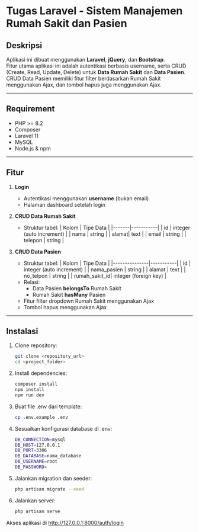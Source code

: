# Tugas Laravel - Sistem Manajemen Rumah Sakit dan Pasien

## Deskripsi
Aplikasi ini dibuat menggunakan **Laravel**, **jQuery**, dan **Bootstrap**.  
Fitur utama aplikasi ini adalah autentikasi berbasis username, serta CRUD (Create, Read, Update, Delete) untuk **Data Rumah Sakit** dan **Data Pasien**. CRUD Data Pasien memiliki fitur filter berdasarkan Rumah Sakit menggunakan Ajax, dan tombol hapus juga menggunakan Ajax.

---

## Requirement
- PHP >= 8.2
- Composer
- Laravel 11
- MySQL
- Node.js & npm

---

## Fitur
1. **Login**  
   - Autentikasi menggunakan **username** (bukan email)
   - Halaman dashboard setelah login

2. **CRUD Data Rumah Sakit**
   - Struktur tabel:
     | Kolom | Tipe Data |
     |-------|-----------|
     | id    | integer (auto increment) |
     | nama  | string |
     | alamat| text |
     | email | string |
     | telepon | string |
   
3. **CRUD Data Pasien**
   - Struktur tabel:
     | Kolom         | Tipe Data |
     |---------------|-----------|
     | id            | integer (auto increment) |
     | nama_pasien   | string |
     | alamat        | text |
     | no_telpon     | string |
     | rumah_sakit_id| integer (foreign key) |
   - Relasi:
     - Data Pasien **belongsTo** Rumah Sakit
     - Rumah Sakit **hasMany** Pasien
   - Fitur filter dropdown Rumah Sakit menggunakan Ajax
   - Tombol hapus menggunakan Ajax

---

## Instalasi

1. Clone repository:
   ```bash
   git clone <repository_url>
   cd <project_folder>
2. Install dependencies:
   ```bash
   composer install
   npm install
   npm run dev
3. Buat file .env dari template:
   ```bash
   cp .env.example .env
4. Sesuaikan konfigurasi database di .env:
   ```bash
   DB_CONNECTION=mysql
   DB_HOST=127.0.0.1
   DB_PORT=3306
   DB_DATABASE=nama_database
   DB_USERNAME=root
   DB_PASSWORD=
5. Jalankan migration dan seeder:
   ```bash
   php artisan migrate --seed
6. Jalankan server:
   ```bash
   php artisan serve

Akses aplikasi di http://127.0.0.1:8000/auth/login